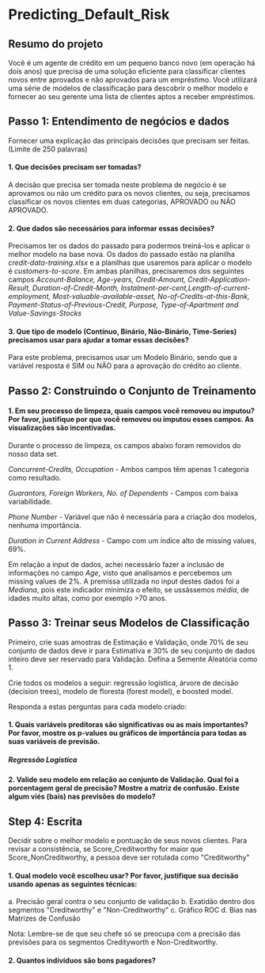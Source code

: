 # Predicting_Default_Risk

## Resumo do projeto
Você é um agente de crédito em um pequeno banco novo (em operação há dois anos) que precisa de uma solução eficiente para classificar clientes novos entre aprovados e não aprovados para um empréstimo. Você utilizará uma série de modelos de classificação para descobrir o melhor modelo e fornecer ao seu gerente uma lista de clientes aptos a receber empréstimos.

## Passo 1: Entendimento de negócios e dados
Fornecer uma explicação das principais decisões que precisam ser feitas. (Limite de 250 palavras)

#### 1.	Que decisões precisam ser tomadas?

A decisão que precisa ser tomada neste problema de negócio é se aprovamos ou não um crédito para os novos clientes, ou seja, precisamos classificar os novos clientes em duas categorias, APROVADO ou NÃO APROVADO.

#### 2.	Que dados são necessários para informar essas decisões?

Precisamos ter os dados do passado para podermos treiná-los e aplicar o melhor modelo na base nova. Os dados do passado estão na planilha *credit-data-training.xlsx* e a planilhas que usaremos para aplicar o modelo é *customers-to-score*. Em ambas planilhas, precisaremos dos seguintes campos *Account-Balance, Age-years, Credit-Amount, Credit-Application-Result, Duration-of-Credit-Month, Instalment-per-cent,Length-of-current-employment, Most-valuable-available-asset, No-of-Credits-at-this-Bank, Payment-Status-of-Previous-Credit, Purpose, Type-of-Apartment and Value-Savings-Stocks*

#### 3.	Que tipo de modelo (Contínuo, Binário, Não-Binário, Time-Series) precisamos usar para ajudar a tomar essas decisões?

Para este problema, precisamos usar um Modelo Binário, sendo que a variável resposta é SIM ou NÃO para a aprovação do crédito ao cliente.

## Passo 2: Construindo o Conjunto de Treinamento

#### 1.	Em seu processo de limpeza, quais campos você removeu ou imputou? Por favor, justifique por que você removeu ou imputou esses campos. As visualizações são incentivadas.

Durante o processo de limpeza, os campos abaixo foram removidos do nosso data set.

*Concurrent-Credits, Occupation* - Ambos campos têm apenas 1 categoria como resultado.

*Guarantors, Foreign Workers, No. of Dependents* - Campos com baixa variabilidade.

*Phone Number* - Variável que não é necessária para a criação dos modelos, nenhuma importância.

*Duration in Current Address* - Campo com um índice alto de missing values, 69%.

Em relação a input de dados, achei necessário fazer a inclusão de informações no campo *Age*, visto que analisamos e percebemos um missing values de 2%. A premissa utilizada no input destes dados foi a *Mediana*, pois este indicador minimiza o efeito, se ussássemos *média*, de idades muito altas, como por exemplo >70 anos.

## Passo 3: Treinar seus Modelos de Classificação

Primeiro, crie suas amostras de Estimação e Validação, onde 70% de seu conjunto de dados deve ir para Estimativa e 30% de seu conjunto de dados inteiro deve ser reservado para Validação. Defina a Semente Aleatória como 1.

Crie todos os modelos a seguir: regressão logística, árvore de decisão (decision trees), modelo de floresta (forest model), e boosted model. 

Responda a estas perguntas para cada modelo criado:

#### 1.	Quais variáveis preditoras são significativas ou as mais importantes? Por favor, mostre os p-values ou gráficos de importância para todas as suas variáveis de previsão.

##### Regressão Logistíca



#### 2.	Valide seu modelo em relação ao conjunto de Validação. Qual foi a porcentagem geral de precisão? Mostre a matriz de confusão. Existe algum viés (bais) nas previsões do modelo?

## Step 4: Escrita

Decidir sobre o melhor modelo e pontuação de seus novos clientes. Para revisar a consistência, se Score_Creditworthy for maior que Score_NonCreditworthy, a pessoa deve ser rotulada como "Creditworthy"

#### 1.	Qual modelo você escolheu usar? Por favor, justifique sua decisão usando apenas as seguintes técnicas:
a.	Precisão geral contra o seu conjunto de validação
b.	Exatidão dentro dos segmentos "Creditworthy" e "Non-Creditworthy"
c.	Gráfico ROC
d.	Bias nas Matrizes de Confusão

Nota: Lembre-se de que seu chefe só se preocupa com a precisão das previsões para os segmentos Credityworth e Non-Creditworthy.

#### 2.	Quantos indivíduos são bons pagadores?
